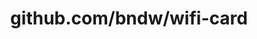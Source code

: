 ---
layout: post
title: github.com/bndw/wifi-card
categories: link
tags: [انگلیسی, برنامه‌نویسی]
---